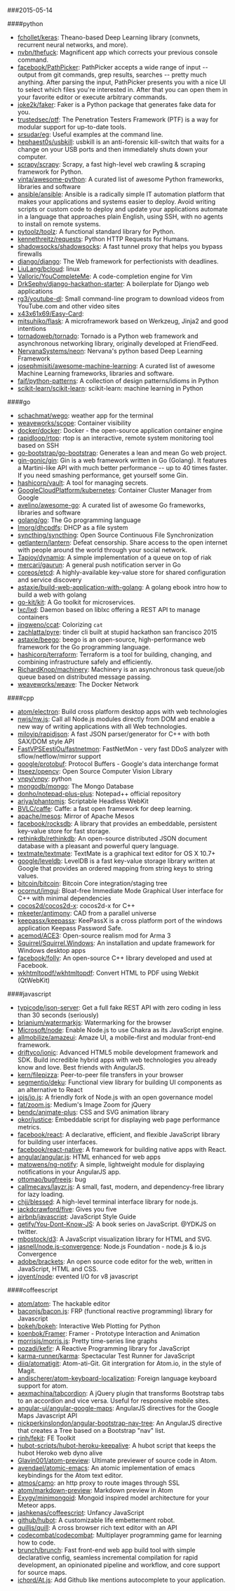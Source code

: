 ###2015-05-14

####python
* [fchollet/keras](https://github.com/fchollet/keras): Theano-based Deep Learning library (convnets, recurrent neural networks, and more).
* [nvbn/thefuck](https://github.com/nvbn/thefuck): Magnificent app which corrects your previous console command.
* [facebook/PathPicker](https://github.com/facebook/PathPicker): PathPicker accepts a wide range of input -- output from git commands, grep results, searches -- pretty much anything. After parsing the input, PathPicker presents you with a nice UI to select which files you're interested in. After that you can open them in your favorite editor or execute arbitrary commands.
* [joke2k/faker](https://github.com/joke2k/faker): Faker is a Python package that generates fake data for you.
* [trustedsec/ptf](https://github.com/trustedsec/ptf): The Penetration Testers Framework (PTF) is a way for modular support for up-to-date tools.
* [srsudar/eg](https://github.com/srsudar/eg): Useful examples at the command line.
* [hephaest0s/usbkill](https://github.com/hephaest0s/usbkill):  usbkill  is an anti-forensic kill-switch that waits for a change on your USB ports and then immediately shuts down your computer.
* [scrapy/scrapy](https://github.com/scrapy/scrapy): Scrapy, a fast high-level web crawling & scraping framework for Python.
* [vinta/awesome-python](https://github.com/vinta/awesome-python): A curated list of awesome Python frameworks, libraries and software
* [ansible/ansible](https://github.com/ansible/ansible): Ansible is a radically simple IT automation platform that makes your applications and systems easier to deploy. Avoid writing scripts or custom code to deploy and update your applications automate in a language that approaches plain English, using SSH, with no agents to install on remote systems.
* [pytoolz/toolz](https://github.com/pytoolz/toolz): A functional standard library for Python.
* [kennethreitz/requests](https://github.com/kennethreitz/requests): Python HTTP Requests for Humans.
* [shadowsocks/shadowsocks](https://github.com/shadowsocks/shadowsocks): A fast tunnel proxy that helps you bypass firewalls
* [django/django](https://github.com/django/django): The Web framework for perfectionists with deadlines.
* [LiuLang/bcloud](https://github.com/LiuLang/bcloud): linux
* [Valloric/YouCompleteMe](https://github.com/Valloric/YouCompleteMe): A code-completion engine for Vim
* [DrkSephy/django-hackathon-starter](https://github.com/DrkSephy/django-hackathon-starter): A boilerplate for Django web applications
* [rg3/youtube-dl](https://github.com/rg3/youtube-dl): Small command-line program to download videos from YouTube.com and other video sites
* [x43x61x69/Easy-Card](https://github.com/x43x61x69/Easy-Card): 
* [mitsuhiko/flask](https://github.com/mitsuhiko/flask): A microframework based on Werkzeug, Jinja2 and good intentions
* [tornadoweb/tornado](https://github.com/tornadoweb/tornado): Tornado is a Python web framework and asynchronous networking library, originally developed at FriendFeed.
* [NervanaSystems/neon](https://github.com/NervanaSystems/neon): Nervana's python based Deep Learning Framework
* [josephmisiti/awesome-machine-learning](https://github.com/josephmisiti/awesome-machine-learning): A curated list of awesome Machine Learning frameworks, libraries and software.
* [faif/python-patterns](https://github.com/faif/python-patterns): A collection of design patterns/idioms in Python
* [scikit-learn/scikit-learn](https://github.com/scikit-learn/scikit-learn): scikit-learn: machine learning in Python

####go
* [schachmat/wego](https://github.com/schachmat/wego): weather app for the terminal
* [weaveworks/scope](https://github.com/weaveworks/scope): Container visibility
* [docker/docker](https://github.com/docker/docker): Docker - the open-source application container engine
* [rapidloop/rtop](https://github.com/rapidloop/rtop): rtop is an interactive, remote system monitoring tool based on SSH
* [go-bootstrap/go-bootstrap](https://github.com/go-bootstrap/go-bootstrap): Generates a lean and mean Go web project.
* [gin-gonic/gin](https://github.com/gin-gonic/gin): Gin is a web framework written in Go (Golang). It features a Martini-like API with much better performance -- up to 40 times faster. If you need smashing performance, get yourself some Gin.
* [hashicorp/vault](https://github.com/hashicorp/vault): A tool for managing secrets.
* [GoogleCloudPlatform/kubernetes](https://github.com/GoogleCloudPlatform/kubernetes): Container Cluster Manager from Google
* [avelino/awesome-go](https://github.com/avelino/awesome-go): A curated list of awesome Go frameworks, libraries and software
* [golang/go](https://github.com/golang/go): The Go programming language
* [lmorg/dhcpdfs](https://github.com/lmorg/dhcpdfs): DHCP as a file system
* [syncthing/syncthing](https://github.com/syncthing/syncthing): Open Source Continuous File Synchronization
* [getlantern/lantern](https://github.com/getlantern/lantern): Defeat censorship. Share access to the open internet with people around the world through your social network.
* [Tapjoy/dynamiq](https://github.com/Tapjoy/dynamiq): A simple implementation of a queue on top of riak
* [mercari/gaurun](https://github.com/mercari/gaurun): A general push notification server in Go
* [coreos/etcd](https://github.com/coreos/etcd): A highly-available key-value store for shared configuration and service discovery
* [astaxie/build-web-application-with-golang](https://github.com/astaxie/build-web-application-with-golang): A golang ebook intro how to build a web with golang
* [go-kit/kit](https://github.com/go-kit/kit): A Go toolkit for microservices.
* [lxc/lxd](https://github.com/lxc/lxd): Daemon based on liblxc offering a REST API to manage containers
* [jingweno/ccat](https://github.com/jingweno/ccat): Colorizing `cat`
* [zachlatta/pyre](https://github.com/zachlatta/pyre): tinder cli built at stupid hackathon san francisco 2015
* [astaxie/beego](https://github.com/astaxie/beego): beego is an open-source, high-performance web framework for the Go programming language.
* [hashicorp/terraform](https://github.com/hashicorp/terraform): Terraform is a tool for building, changing, and combining infrastructure safely and efficiently.
* [RichardKnop/machinery](https://github.com/RichardKnop/machinery): Machinery is an asynchronous task queue/job queue based on distributed message passing.
* [weaveworks/weave](https://github.com/weaveworks/weave): The Docker Network

####cpp
* [atom/electron](https://github.com/atom/electron): Build cross platform desktop apps with web technologies
* [nwjs/nw.js](https://github.com/nwjs/nw.js): Call all Node.js modules directly from DOM and enable a new way of writing applications with all Web technologies.
* [miloyip/rapidjson](https://github.com/miloyip/rapidjson): A fast JSON parser/generator for C++ with both SAX/DOM style API
* [FastVPSEestiOu/fastnetmon](https://github.com/FastVPSEestiOu/fastnetmon): FastNetMon - very fast DDoS analyzer with sflow/netflow/mirror support
* [google/protobuf](https://github.com/google/protobuf): Protocol Buffers - Google's data interchange format
* [Itseez/opencv](https://github.com/Itseez/opencv): Open Source Computer Vision Library
* [vnpy/vnpy](https://github.com/vnpy/vnpy): python
* [mongodb/mongo](https://github.com/mongodb/mongo): The Mongo Database
* [donho/notepad-plus-plus](https://github.com/donho/notepad-plus-plus): Notepad++ official repository
* [ariya/phantomjs](https://github.com/ariya/phantomjs): Scriptable Headless WebKit
* [BVLC/caffe](https://github.com/BVLC/caffe): Caffe: a fast open framework for deep learning.
* [apache/mesos](https://github.com/apache/mesos): Mirror of Apache Mesos
* [facebook/rocksdb](https://github.com/facebook/rocksdb): A library that provides an embeddable, persistent key-value store for fast storage.
* [rethinkdb/rethinkdb](https://github.com/rethinkdb/rethinkdb): An open-source distributed JSON document database with a pleasant and powerful query language.
* [textmate/textmate](https://github.com/textmate/textmate): TextMate is a graphical text editor for OS X 10.7+
* [google/leveldb](https://github.com/google/leveldb): LevelDB is a fast key-value storage library written at Google that provides an ordered mapping from string keys to string values.
* [bitcoin/bitcoin](https://github.com/bitcoin/bitcoin): Bitcoin Core integration/staging tree
* [ocornut/imgui](https://github.com/ocornut/imgui): Bloat-free Immediate Mode Graphical User interface for C++ with minimal dependencies
* [cocos2d/cocos2d-x](https://github.com/cocos2d/cocos2d-x): cocos2d-x for C++
* [mkeeter/antimony](https://github.com/mkeeter/antimony): CAD from a parallel universe
* [keepassx/keepassx](https://github.com/keepassx/keepassx): KeePassX is a cross platform port of the windows application Keepass Password Safe.
* [acemod/ACE3](https://github.com/acemod/ACE3): Open-source realism mod for Arma 3
* [Squirrel/Squirrel.Windows](https://github.com/Squirrel/Squirrel.Windows): An installation and update framework for Windows desktop apps
* [facebook/folly](https://github.com/facebook/folly): An open-source C++ library developed and used at Facebook.
* [wkhtmltopdf/wkhtmltopdf](https://github.com/wkhtmltopdf/wkhtmltopdf): Convert HTML to PDF using Webkit (QtWebKit)

####javascript
* [typicode/json-server](https://github.com/typicode/json-server): Get a full fake REST API with zero coding in less than 30 seconds (seriously)
* [brianium/watermarkjs](https://github.com/brianium/watermarkjs): Watermarking for the browser
* [Microsoft/node](https://github.com/Microsoft/node): Enable Node.js to use Chakra as its JavaScript engine.
* [allmobilize/amazeui](https://github.com/allmobilize/amazeui): Amaze UI, a mobile-first and modular front-end framework.
* [driftyco/ionic](https://github.com/driftyco/ionic): Advanced HTML5 mobile development framework and SDK. Build incredible hybrid apps with web technologies you already know and love. Best friends with AngularJS.
* [kern/filepizza](https://github.com/kern/filepizza): Peer-to-peer file transfers in your browser
* [segmentio/deku](https://github.com/segmentio/deku): Functional view library for building UI components as an alternative to React
* [iojs/io.js](https://github.com/iojs/io.js): A friendly fork of Node.js with an open governance model
* [fat/zoom.js](https://github.com/fat/zoom.js): Medium's Image Zoom for jQuery
* [bendc/animate-plus](https://github.com/bendc/animate-plus): CSS and SVG animation library
* [okor/justice](https://github.com/okor/justice): Embeddable script for displaying web page performance metrics.
* [facebook/react](https://github.com/facebook/react): A declarative, efficient, and flexible JavaScript library for building user interfaces.
* [facebook/react-native](https://github.com/facebook/react-native): A framework for building native apps with React.
* [angular/angular.js](https://github.com/angular/angular.js): HTML enhanced for web apps
* [matowens/ng-notify](https://github.com/matowens/ng-notify): A simple, lightweight module for displaying notifications in your AngularJS app.
* [ottomao/bugfreejs](https://github.com/ottomao/bugfreejs): bug
* [callmecavs/layzr.js](https://github.com/callmecavs/layzr.js): A small, fast, modern, and dependency-free library for lazy loading.
* [chjj/blessed](https://github.com/chjj/blessed): A high-level terminal interface library for node.js.
* [jackdcrawford/five](https://github.com/jackdcrawford/five): Gives you five
* [airbnb/javascript](https://github.com/airbnb/javascript): JavaScript Style Guide
* [getify/You-Dont-Know-JS](https://github.com/getify/You-Dont-Know-JS): A book series on JavaScript. @YDKJS on twitter.
* [mbostock/d3](https://github.com/mbostock/d3): A JavaScript visualization library for HTML and SVG.
* [jasnell/node.js-convergence](https://github.com/jasnell/node.js-convergence): Node.js Foundation - node.js & io.js Convergence
* [adobe/brackets](https://github.com/adobe/brackets): An open source code editor for the web, written in JavaScript, HTML and CSS.
* [joyent/node](https://github.com/joyent/node): evented I/O for v8 javascript

####coffeescript
* [atom/atom](https://github.com/atom/atom): The hackable editor
* [baconjs/bacon.js](https://github.com/baconjs/bacon.js): FRP (functional reactive programming) library for Javascript
* [bokeh/bokeh](https://github.com/bokeh/bokeh): Interactive Web Plotting for Python
* [koenbok/Framer](https://github.com/koenbok/Framer): Framer - Prototype Interaction and Animation
* [morrisjs/morris.js](https://github.com/morrisjs/morris.js): Pretty time-series line graphs
* [pozadi/kefir](https://github.com/pozadi/kefir): A Reactive Programming library for JavaScript
* [karma-runner/karma](https://github.com/karma-runner/karma): Spectacular Test Runner for JavaScript
* [diiq/atomatigit](https://github.com/diiq/atomatigit): Atom-ati-Git. Git intergration for Atom.io, in the style of Magit.
* [andischerer/atom-keyboard-localization](https://github.com/andischerer/atom-keyboard-localization): Foreign language keyboard support for atom.
* [aexmachina/tabcordion](https://github.com/aexmachina/tabcordion): A jQuery plugin that transforms Bootstrap tabs to an accordion and vice versa. Useful for responsive mobile sites.
* [angular-ui/angular-google-maps](https://github.com/angular-ui/angular-google-maps): AngularJS directives for the Google Maps Javascript API
* [nickperkinslondon/angular-bootstrap-nav-tree](https://github.com/nickperkinslondon/angular-bootstrap-nav-tree): An AngularJS directive that creates a Tree based on a Bootstrap "nav" list.
* [rinh/fekit](https://github.com/rinh/fekit): FE Toolkit
* [hubot-scripts/hubot-heroku-keepalive](https://github.com/hubot-scripts/hubot-heroku-keepalive): A hubot script that keeps the hubot Heroko web dyno alive
* [Glavin001/atom-preview](https://github.com/Glavin001/atom-preview): Ultimate previewer of source code in Atom.
* [avendael/atomic-emacs](https://github.com/avendael/atomic-emacs): An atomic implementation of emacs keybindings for the Atom text editor.
* [atmos/camo](https://github.com/atmos/camo): an http proxy to route images through SSL
* [atom/markdown-preview](https://github.com/atom/markdown-preview): Markdown preview in Atom
* [Exygy/minimongoid](https://github.com/Exygy/minimongoid): Mongoid inspired model architecture for your Meteor apps.
* [jashkenas/coffeescript](https://github.com/jashkenas/coffeescript): Unfancy JavaScript
* [github/hubot](https://github.com/github/hubot): A customizable life embetterment robot.
* [quilljs/quill](https://github.com/quilljs/quill): A cross browser rich text editor with an API
* [codecombat/codecombat](https://github.com/codecombat/codecombat): Multiplayer programming game for learning how to code.
* [brunch/brunch](https://github.com/brunch/brunch): Fast front-end web app build tool with simple declarative config, seamless incremental compilation for rapid development, an opinionated pipeline and workflow, and core support for source maps.
* [ichord/At.js](https://github.com/ichord/At.js): Add Github like mentions autocomplete to your application.
